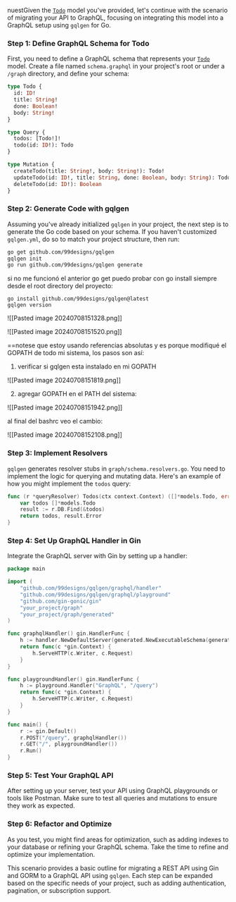 nuestGiven the [`Todo`](command:_github.copilot.openSymbolFromReferences?%5B%7B%22%24mid%22%3A1%2C%22path%22%3A%22%2Fhome%2Fhftamayo%2Fsourcecode%2Fgolang%2Fmyprojects%2Fgographqltodo%2Fapi%2Fv1%2Fmodels%2Ftodo.go%22%2C%22scheme%22%3A%22file%22%7D%2C%7B%22line%22%3A12%2C%22character%22%3A5%7D%5D "api/v1/models/todo.go") model you've provided, let's continue with the scenario of migrating your API to GraphQL, focusing on integrating this model into a GraphQL setup using `gqlgen` for Go.

### Step 1: Define GraphQL Schema for Todo

First, you need to define a GraphQL schema that represents your [`Todo`](command:_github.copilot.openSymbolFromReferences?%5B%7B%22%24mid%22%3A1%2C%22path%22%3A%22%2Fhome%2Fhftamayo%2Fsourcecode%2Fgolang%2Fmyprojects%2Fgographqltodo%2Fapi%2Fv1%2Fmodels%2Ftodo.go%22%2C%22scheme%22%3A%22file%22%7D%2C%7B%22line%22%3A12%2C%22character%22%3A5%7D%5D "api/v1/models/todo.go") model. Create a file named `schema.graphql` in your project's root or under a `/graph` directory, and define your schema:

```graphql
type Todo {
  id: ID!
  title: String!
  done: Boolean!
  body: String!
}

type Query {
  todos: [Todo!]!
  todo(id: ID!): Todo
}

type Mutation {
  createTodo(title: String!, body: String!): Todo!
  updateTodo(id: ID!, title: String, done: Boolean, body: String): Todo
  deleteTodo(id: ID!): Boolean
}
```

### Step 2: Generate Code with gqlgen

Assuming you've already initialized `gqlgen` in your project, the next step is to generate the Go code based on your schema. If you haven't customized `gqlgen.yml`, do so to match your project structure, then run:

```sh
go get github.com/99designs/gqlgen
gqlgen init
go run github.com/99designs/gqlgen generate
```

si no me funcionó el anterior go get puedo probar con go install siempre desde el root directory del proyecto:
``` alternativo
go install github.com/99designs/gqlgen@latest
gqlgen version

```

![[Pasted image 20240708151328.png]]

![[Pasted image 20240708151520.png]]

==notese que estoy usando referencias absolutas y es porque modifiqué el GOPATH de todo mi sistema, los pasos son así:

1. verificar si gqlgen esta instalado en mi GOPATH

![[Pasted image 20240708151819.png]]

2.  agregar GOPATH en el PATH del sistema:


![[Pasted image 20240708151942.png]]

al final del bashrc veo el cambio:

![[Pasted image 20240708152108.png]]


### Step 3: Implement Resolvers

`gqlgen` generates resolver stubs in `graph/schema.resolvers.go`. You need to implement the logic for querying and mutating data. Here's an example of how you might implement the `todos` query:

```go
func (r *queryResolver) Todos(ctx context.Context) ([]*models.Todo, error) {
	var todos []*models.Todo
	result := r.DB.Find(&todos)
	return todos, result.Error
}
```

### Step 4: Set Up GraphQL Handler in Gin

Integrate the GraphQL server with Gin by setting up a handler:

```go
package main

import (
	"github.com/99designs/gqlgen/graphql/handler"
	"github.com/99designs/gqlgen/graphql/playground"
	"github.com/gin-gonic/gin"
	"your_project/graph"
	"your_project/graph/generated"
)

func graphqlHandler() gin.HandlerFunc {
	h := handler.NewDefaultServer(generated.NewExecutableSchema(generated.Config{Resolvers: &graph.Resolver{}}))
	return func(c *gin.Context) {
		h.ServeHTTP(c.Writer, c.Request)
	}
}

func playgroundHandler() gin.HandlerFunc {
	h := playground.Handler("GraphQL", "/query")
	return func(c *gin.Context) {
		h.ServeHTTP(c.Writer, c.Request)
	}
}

func main() {
	r := gin.Default()
	r.POST("/query", graphqlHandler())
	r.GET("/", playgroundHandler())
	r.Run()
}
```

### Step 5: Test Your GraphQL API

After setting up your server, test your API using GraphQL playgrounds or tools like Postman. Make sure to test all queries and mutations to ensure they work as expected.

### Step 6: Refactor and Optimize

As you test, you might find areas for optimization, such as adding indexes to your database or refining your GraphQL schema. Take the time to refine and optimize your implementation.

This scenario provides a basic outline for migrating a REST API using Gin and GORM to a GraphQL API using `gqlgen`. Each step can be expanded based on the specific needs of your project, such as adding authentication, pagination, or subscription support.